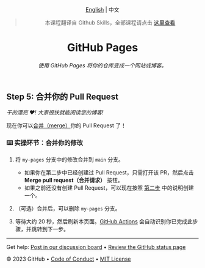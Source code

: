 <header>

<!--
  <<< Author notes: Course header >>>
  Include a 1280×640 image, course title in sentence case, and a concise description in emphasis.
  In your repository settings: enable template repository, add your 1280×640 social image, auto delete head branches.
  Add your open source license, GitHub uses MIT license.
-->

[English](https://github.com/skills/github-pages) | 中文

> 本课程翻译自 Github Skills，全部课程请点击 [这里查看](https://www.github-zh.com/getting-started)

# GitHub Pages

_使用 GitHub Pages 将你的仓库变成一个网站或博客。_

</header>

<!--
  <<< Author notes: Step 5 >>>
  Start this step by acknowledging the previous step.
  Define terms and link to docs.github.com.
-->

## Step 5: 合并你的 Pull Request

_干的漂亮 :heart:! 大家很快就能阅读您的博客!_

现在你可以[合并（merge）](https://docs.github.com/en/get-started/quickstart/github-glossary#merge)你的 Pull Request 了！

### :keyboard: 实操环节：合并你的修改

1. 将 `my-pages` 分支中的修改合并到 `main` 分支。

    * 如果你在第二步中已经创建过 Pull Request，只需打开该 PR，然后点击 **Merge pull request（合并请求）** 按钮。
    * 如果之前还没有创建 Pull Request，可以现在按照 [第二步](/.github/steps/2-configure-your-site.md) 中的说明创建一个。
2. （可选）合并后，可以删除 `my-pages` 分支。
3. 等待大约 20 秒，然后刷新本页面。[GitHub Actions](https://docs.github.com/en/actions) 会自动识别你已完成此步骤，并跳转到下一步。

<footer>

<!--
  <<< Author notes: Footer >>>
  Add a link to get support, GitHub status page, code of conduct, license link.
-->

---

Get help: [Post in our discussion board](https://github.com/orgs/skills/discussions/categories/github-pages) &bull; [Review the GitHub status page](https://www.githubstatus.com/)

&copy; 2023 GitHub &bull; [Code of Conduct](https://www.contributor-covenant.org/version/2/1/code_of_conduct/code_of_conduct.md) &bull; [MIT License](https://gh.io/mit)

</footer>
